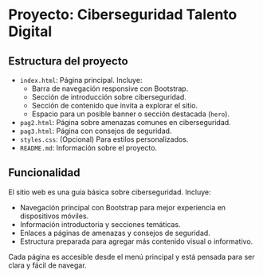 # Proyecto: Ciberseguridad Talento Digital

## Estructura del proyecto

- `index.html`: Página principal. Incluye:
  - Barra de navegación responsive con Bootstrap.
  - Sección de introducción sobre ciberseguridad.
  - Sección de contenido que invita a explorar el sitio.
  - Espacio para un posible banner o sección destacada (`hero`).
- `pag2.html`: Página sobre amenazas comunes en ciberseguridad.
- `pag3.html`: Página con consejos de seguridad.
- `styles.css`: (Opcional) Para estilos personalizados.
- `README.md`: Información sobre el proyecto.

## Funcionalidad

El sitio web es una guía básica sobre ciberseguridad. Incluye:
- Navegación principal con Bootstrap para mejor experiencia en dispositivos móviles.
- Información introductoria y secciones temáticas.
- Enlaces a páginas de amenazas y consejos de seguridad.
- Estructura preparada para agregar más contenido visual o informativo.

Cada página es accesible desde el menú principal y está pensada para ser clara y fácil de navegar.